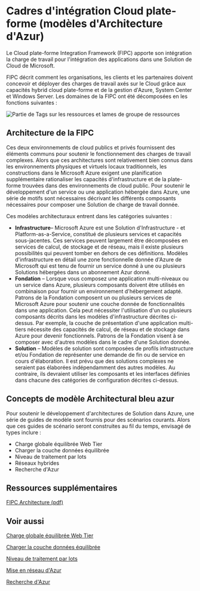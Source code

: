 <properties 
   pageTitle="Cloud Platform Integration Framework - Azure Architecture Patterns" 
   description="The Cloud Platform Integration Framework provides workload integration guidance for onboarding applications into a Microsoft Cloud Solution consisting of architectural patterns for Microsoft Azure" 
   services="" 
   documentationCenter="" 
   authors="arynes" 
   manager="fredhar" 
   editor=""/>

<tags
   ms.service="cloud-services"
   ms.devlang="multiple"
   ms.topic="article"
   ms.tgt_pltfrm="na"
   ms.workload="multiple" 
   ms.date="03/25/2015"
   ms.author="arynes"/>


# Cadres d'intégration Cloud plate-forme (modèles d'Architecture d'Azur)

Le Cloud plate-forme Integration Framework (FIPC) apporte son intégration la charge de travail pour l'intégration des applications dans une Solution de Cloud de Microsoft. 

FIPC décrit comment les organisations, les clients et les partenaires doivent concevoir et déployer des charges de travail axés sur le Cloud grâce aux capacités hybrid cloud plate-forme et de la gestion d'Azure, System Center et Windows Server. Les domaines de la FIPC ont été décomposées en les fonctions suivantes :

![Partie de Tags sur les ressources et lames de groupe de ressources](./media/azure-architecture-cpif-overview/overview.png)

##  Architecture de la FIPC

Ces deux environnements de cloud publics et privés fournissent des éléments communs pour soutenir le fonctionnement des charges de travail complexes. Alors que ces architectures sont relativement bien connus dans les environnements physiques et virtuels locaux traditionnels, les constructions dans le Microsoft Azure exigent une planification supplémentaire rationaliser les capacités d'infrastructure et de la plate-forme trouvées dans des environnements de cloud public. Pour soutenir le développement d'un service ou une application hébergée dans Azure, une série de motifs sont nécessaires décrivant les différents composants nécessaires pour composer une Solution de charge de travail donnée.  

Ces modèles architecturaux entrent dans les catégories suivantes :

- **Infrastructure**– Microsoft Azure est une Solution d'Infrastructure - et Platform-as-a-Service, constitué de plusieurs services et capacités sous-jacentes.  Ces services peuvent largement être décomposées en services de calcul, de stockage et de réseau, mais il existe plusieurs possibilités qui peuvent tomber en dehors de ces définitions.  Modèles d'infrastructure en détail une zone fonctionnelle donnée d'Azure de Microsoft qui est tenu de fournir un service donné à une ou plusieurs Solutions hébergées dans un abonnement Azur donné. 
- **Fondation** – Lorsque vous composez une application multi-niveaux ou un service dans Azure, plusieurs composants doivent être utilisés en combinaison pour fournir un environnement d'hébergement adapté.  Patrons de la Fondation composent un ou plusieurs services de Microsoft Azure pour soutenir une couche donnée de fonctionnalités dans une application. Cela peut nécessiter l'utilisation d'un ou plusieurs composants décrits dans les modèles d'infrastructure décrites ci-dessus. Par exemple, la couche de présentation d'une application multi-tiers nécessite des capacités de calcul, de réseau et de stockage dans Azure pour devenir fonctionnels.  Patrons de la Fondation visent à se composer avec d'autres modèles dans le cadre d'une Solution donnée.
- **Solution** – Modèles de solution sont composées de profils infrastructure et/ou Fondation de représenter une demande de fin ou de service en cours d'élaboration.  Il est prévu que des solutions complexes ne seraient pas élaborées indépendamment des autres modèles.  Au contraire, ils devraient utiliser les composants et les interfaces définies dans chacune des catégories de configuration décrites ci-dessus.    

## Concepts de modèle Architectural bleu azur

Pour soutenir le développement d'architectures de Solution dans Azure, une série de guides de modèle sont fournis pour des scénarios courants.   Alors que ces guides de scénario seront construites au fil du temps, envisagé de types inclure :

- Charge globale équilibrée Web Tier 
- Charger la couche données équilibrée
- Niveau de traitement par lots
- Réseaux hybrides
- Recherche d'Azur 

##  Ressources supplémentaires
[FIPC Architecture (pdf)](https://gallery.technet.microsoft.com/Cloud-Platform-Integration-bd1e434a) 

## Voir aussi
[Charge globale équilibrée Web Tier](https://gallery.technet.microsoft.com/Cloud-Platform-Integration-2c3c663a) 

[Charger la couche données équilibrée](https://gallery.technet.microsoft.com/Cloud-Platform-Integration-dfb09e41)

[Niveau de traitement par lots](https://gallery.technet.microsoft.com/Cloud-Platform-Integration-0bc3f8b1)

[Mise en réseau d'Azur](https://gallery.technet.microsoft.com/Cloud-Platform-Integration-5e401f38)

[Recherche d'Azur](https://gallery.technet.microsoft.com/Cloud-Platform-Integration-e581d65d)
